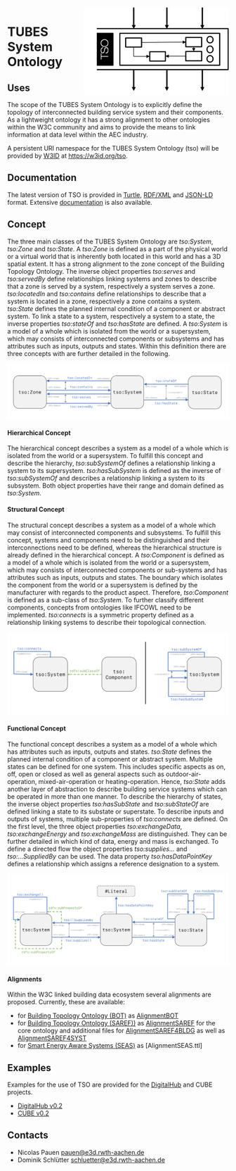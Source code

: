 <img align="right" height="200" width="330" src="./assets/img/logo-black.png">

# TUBES System Ontology

<div clear="left"></div>

## Uses
The scope of the TUBES System Ontology is to explicitly define the topology of interconnected building service system and their components. As a lightweight ontology it has a strong alignment to other ontologies within the W3C community and aims to provide the means to link information at data level within the AEC industry.

A persistent URI namespace for the TUBES System Ontology (tso) will be provided by [W3ID](https://w3id.org) at <https://w3id.org/tso>.

## Documentation
The latest version of TSO is provided in <a href="https://raw.githubusercontent.com/RWTH-E3D/tso/master/tubes.ttl" download="tubes.ttl"> Turtle</a>, <a href="https://raw.githubusercontent.com/RWTH-E3D/tso/master/tubes.rdf" download="tubes.rdf"> RDF/XML</a> and <a href="https://raw.githubusercontent.com/RWTH-E3D/tso/master/tubes.json" download="tubes.json">JSON-LD</a> format. Extensive [documentation](https://rwth-e3d.github.io/tso/documentation) is also available.

## Concept
The three main classes of the TUBES System Ontology are *tso:System*, *tso:Zone* and *tso:State*.  A *tso:Zone* is defined as a part of the physical world or a virtual world that is inherently both located in this world and has a 3D spatial extent. It has a strong alignment to the zone concept of the Building Topology Ontology. The inverse object properties *tso:serves* and *tso:servedBy* define relationships linking systems and zones to describe that a zone is served by a system, respectively a system serves a zone. *tso:locatedIn* and *tso:contains* define relationships to describe that a system is located in a zone, respectively a zone contains a system. *tso:State* defines the planned internal condition of a component or abstract system. To link a state to a system, respectively a system to a state, the inverse properties *tso:stateOf* and *tso:hasState* are defined. A *tso:System* is a model of a whole which is isolated from the world or a supersystem, which may consists of interconnected components or subsystems and has attributes such as inputs, outputs and states. Within this definition there are three concepts with are further detailed in the following.

<p align="center">
  <img src="./assets/img/main-classes.png">
</p>

#### Hierarchical Concept
The hierarchical concept describes a system as a model of a whole which is isolated from the world or a supersystem. To fulfill this concept and describe the hierarchy, *tso:subSystemOf* defines a relationship linking a system to its supersystem. *tso:hasSubSystem* is defined as the inverse of *tso:subSystemOf* and describes a relationship linking a system to its subsystem. Both object properties have their range and domain defined as *tso:System*.

#### Structural Concept
The structural concept describes a system as a model of a whole which may consist of interconnected components and subsystems. To fulfill this concept, systems and components need to be distinguished and their interconnections need to be defined, whereas the hierarchical structure is already defined in the hierarchical concept. A *tso:Component* is defined as a model of a whole which is isolated from the world or a supersystem, which may consists of interconnected components or sub-systems and has attributes such as inputs, outputs and states. The boundary which isolates the component from the world or a supersystem is defined by the manufacturer with regards to the product aspect. Therefore, *tso:Component* is defined as a sub-class of *tso:System*. To further classify different components, concepts from ontologies like IFCOWL need to be implemented. *tso:connects* is a symmetric property defined as a relationship linking systems to describe their topological connection.

<p align="center">
  <img src="./assets/img/hierarchical-structural-concept.png">
</p>

#### Functional Concept
The functional concept describes a system as a model of a whole which has attributes such as inputs, outputs and states. *tso:State* defines the planned internal condition of a component or abstract system. Multiple states can be defined for one system. This includes specific aspects as on, off, open or closed as well as general aspects such as outdoor-air-operation, mixed-air-operation or heating-operation. Hence, *tso:State* adds another layer of abstraction to describe building service systems which can be operated in more than one manner. To describe the hierarchy of states, the inverse object properties *tso:hasSubState* and *tso:subStateOf* are defined linking a state to its substate or superstate. To describe inputs and outputs of systems, multiple sub-properties of *tso:connects* are defined. On the first level, the three object properties *tso:exchangeData*, *tso:exchangeEnergy* and *tso:exchangeMass* are distinguished. They can be further detailed in which kind of data, energy and mass is exchanged.  To define a directed flow the object properties *tso:supplies...* and *tso:...SuppliedBy* can be used. The data property *tso:hasDataPointKey* defines a relationship which assigns a reference designation to a system.

<p align="center">
  <img src="./assets/img/functional-concept.png">
</p>

#### Alignments
Within the W3C linked building data ecosystem several alignments are proposed. Currently, these are available:

- for [Building Topology Ontology (BOT)](https://w3c-lbd-cg.github.io/bot/) as [AlignmentBOT](./alignments/AlignmentBOT.ttl)
- for [Building Topology Ontology (SAREF))](https://saref.etsi.org) as [AlignmentSAREF](./alignments/AlignmentSAREF.ttl) for the core ontology and additional files for [AlignmentSAREF4BLDG](AlignmentSAREF4BLDG.ttl) as well as [AlignmentSAREF4SYST](AlignmentSAREF4SYST.ttl)
- for [Smart Energy Aware Systems (SEAS)](https://w3id.org/seas/) as [AlignmentSEAS.ttl]

## Examples
Examples for the use of TSO are provided for the [DigitalHub](https://github.com/RWTH-E3D/DigitalHub) and CUBE projects.

- [DigitalHub v0.2](./examples/digitalhub.ttl)
- [CUBE v0.2](./examples/CUBE.ttl)

## Contacts

* Nicolas Pauen <pauen@e3d.rwth-aachen.de>
* Dominik Schlütter <schluetter@e3d.rwth-aachen.de>
